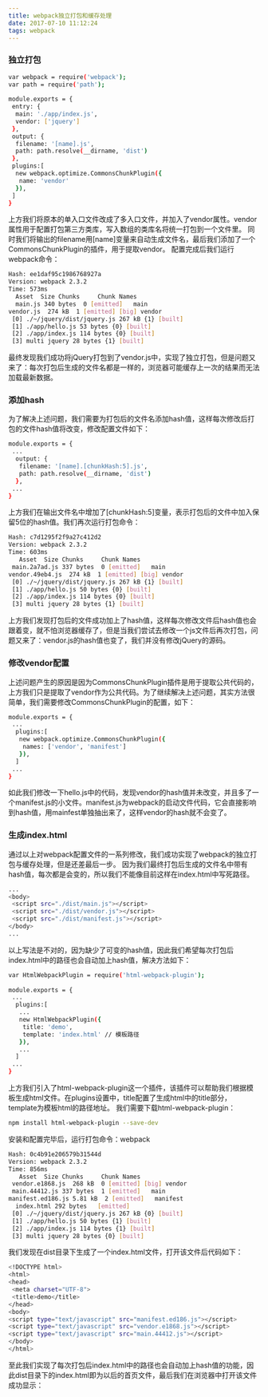 ```yaml
---
title: webpack独立打包和缓存处理
date: 2017-07-10 11:12:24
tags: webpack
---
```


### 独立打包
``` bash
var webpack = require('webpack');
var path = require('path');
 
module.exports = {
 entry: {
  main: './app/index.js',
  vendor: ['jquery']
 },
 output: {
  filename: '[name].js',
  path: path.resolve(__dirname, 'dist')
 },
 plugins:[
  new webpack.optimize.CommonsChunkPlugin({
   name: 'vendor'
  }),
 ]
}
```
上方我们将原本的单入口文件改成了多入口文件，并加入了vendor属性。vendor属性用于配置打包第三方类库，写入数组的类库名将统一打包到一个文件里。
同时我们将输出的filename用[name]变量来自动生成文件名，最后我们添加了一个CommonsChunkPlugin的插件，用于提取vendor。
配置完成后我们运行webpack命令：
``` bash
Hash: ee1daf95c1986768927a
Version: webpack 2.3.2
Time: 573ms
  Asset  Size Chunks     Chunk Names
  main.js 340 bytes  0 [emitted]   main
vendor.js  274 kB  1 [emitted] [big] vendor
 [0] ./~/jquery/dist/jquery.js 267 kB {1} [built]
 [1] ./app/hello.js 53 bytes {0} [built]
 [2] ./app/index.js 114 bytes {0} [built]
 [3] multi jquery 28 bytes {1} [built]
```
最终发现我们成功将jQuery打包到了vendor.js中，实现了独立打包，但是问题又来了：每次打包后生成的文件名都是一样的，浏览器可能缓存上一次的结果而无法加载最新数据。

### 添加hash
为了解决上述问题，我们需要为打包后的文件名添加hash值，这样每次修改后打包的文件hash值将改变，修改配置文件如下：
``` bash
module.exports = {
 ...
  output: {
   filename: '[name].[chunkHash:5].js',
   path: path.resolve(__dirname, 'dist')
  },
 ...
}
```
上方我们在输出文件名中增加了[chunkHash:5]变量，表示打包后的文件中加入保留5位的hash值。我们再次运行打包命令：

``` bash
Hash: c7d1295f2f9a27c412d2
Version: webpack 2.3.2
Time: 603ms
   Asset  Size Chunks     Chunk Names
 main.2a7ad.js 337 bytes  0 [emitted]   main
vendor.49eb4.js  274 kB  1 [emitted] [big] vendor
 [0] ./~/jquery/dist/jquery.js 267 kB {1} [built]
 [1] ./app/hello.js 50 bytes {0} [built]
 [2] ./app/index.js 114 bytes {0} [built]
 [3] multi jquery 28 bytes {1} [built]
```
上方我们发现打包后的文件成功加上了hash值，这样每次修改文件后hash值也会跟着变，就不怕浏览器缓存了，但是当我们尝试去修改一个js文件后再次打包，问题又来了：vendor.js的hash值也变了，我们并没有修改jQuery的源码。

### 修改vendor配置
上述问题产生的原因是因为CommonsChunkPlugin插件是用于提取公共代码的，上方我们只是提取了vendor作为公共代码。为了继续解决上述问题，其实方法很简单，我们需要修改CommonsChunkPlugin的配置，如下：
``` bash
module.exports = {
 ...
  plugins:[
   new webpack.optimize.CommonsChunkPlugin({
    names: ['vendor', 'manifest']
   }),
  ]
 ...
}
```
如此我们修改一下hello.js中的代码，发现vendor的hash值并未改变，并且多了一个manifest.js的小文件。manifest.js为webpack的启动文件代码，它会直接影响到hash值，用mainfest单独抽出来了，这样vendor的hash就不会变了。

### 生成index.html
通过以上对webpack配置文件的一系列修改，我们成功实现了webpack的独立打包与缓存处理，但是还差最后一步。
因为我们最终打包后生成的文件名中带有hash值，每次都是会变的，所以我们不能像目前这样在index.html中写死路径。
``` bash
...
<body>
 <script src="./dist/main.js"></script>
 <script src="./dist/vendor.js"></script>
 <script src="./dist/manifest.js"></script>
</body>
...
```
以上写法是不对的，因为缺少了可变的hash值，因此我们希望每次打包后index.html中的路径也会自动加上hash值，解决方法如下：
``` bash
var HtmlWebpackPlugin = require('html-webpack-plugin');
 
module.exports = {
 ...
  plugins:[
   ...
   new HtmlWebpackPlugin({
    title: 'demo',
    template: 'index.html' // 模板路径
   }),
   ...
  ]
 ...
}
```
上方我们引入了html-webpack-plugin这一个插件，该插件可以帮助我们根据模板生成html文件。在plugins设置中，title配置了生成html中的title部分，template为模板html的路径地址。
我们需要下载html-webpack-plugin：
``` bash
npm install html-webpack-plugin --save-dev
```
安装和配置完毕后，运行打包命令：webpack
``` bash
Hash: 0c4b91e206579b31544d
Version: webpack 2.3.2
Time: 856ms
   Asset  Size Chunks     Chunk Names
 vendor.e1868.js  268 kB  0 [emitted] [big] vendor
 main.44412.js 337 bytes  1 [emitted]   main
manifest.ed186.js 5.81 kB  2 [emitted]   manifest
  index.html 292 bytes   [emitted]
 [0] ./~/jquery/dist/jquery.js 267 kB {0} [built]
 [1] ./app/hello.js 50 bytes {1} [built]
 [2] ./app/index.js 114 bytes {1} [built]
 [3] multi jquery 28 bytes {0} [built]
```
我们发现在dist目录下生成了一个index.html文件，打开该文件后代码如下：

``` bash
<!DOCTYPE html>
<html>
<head>
 <meta charset="UTF-8">
 <title>demo</title>
</head>
<body>
<script type="text/javascript" src="manifest.ed186.js"></script>
<script type="text/javascript" src="vendor.e1868.js"></script>
<script type="text/javascript" src="main.44412.js"></script>
</body>
</html>
```
至此我们实现了每次打包后index.html中的路径也会自动加上hash值的功能，因此dist目录下的index.html即为以后的首页文件，最后我们在浏览器中打开该文件成功显示：

